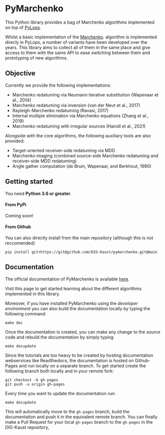 # PyMarchenko

This Python library provides a bag of Marchenko algorithms implemented on top of [PyLops](https://pylops.readthedocs.io).

Whilst a basic implementation of the [Marchenko](https://pylops.readthedocs.io/en/latest/api/generated/pylops.waveeqprocessing.Marchenko.html#pylops.waveeqprocessing.Marchenko).
algorithm is implemented direcly in PyLops, a number of variants have been developed over the years. This library aims to collect
all of them in the same place and give access to them with the same API to ease switching between them and prototyping of new
algorithms.

## Objective
Currently we provide the following implementations:

- Marchenko redatuming via Neumann iterative substitution (Wapenaar et al., 2014)
- Marchenko redatuming via inversion (van der Neut et al., 2017)
- Rayleigh-Marchenko redatuming (Ravasi, 2017)
- Internal multiple elimination via Marchenko equations (Zhang et al., 2019)
- Marchenko redatuming with irregular sources (Haindl et al., 2021)

Alongside with the core algorithms, the following auxiliary tools are also provided:

- Target-oriented receiver-side redatuming via MDD
- Marchenko imaging (combined source-side Marchenko redatuming and receiver-side MDD redatuming)
- Angle gather computation (de Bruin, Wapenaar, and Berkhout, 1990)


## Getting started

You need **Python 3.6 or greater**.

#### From PyPi

Coming soon!

#### From Github

You can also directly install from the main repository (although this is not reccomended)

```
pip install git+https://git@github.com/DIG-Kaust/pymarchenko.git@main
```

## Documentation
The official documentation of PyMarchenko is available [here](https://dig-kaust.github.io/pymarchenko/).

Visit this page to get started learning about the different algorithms implemented in this library.

Moreover, if you have installed PyMarchenko using the *developer environment* you can also build the documentation locally by
typing the following command:
```
make doc
```
Once the documentation is created, you can make any change to the source code and rebuild the documentation by
simply typing
```
make docupdate
```

Since the tutorials are too heavy to be created by hosting documentation webservices like Readthedocs, the documentation
is hosted on Github-Pages and run locally on a separate branch. To get started create the following branch both locally
and in your remote fork:
```
git checkout -b gh-pages
git push -u origin gh-pages
```

Every time you want to update the documentation run:
```
make docupdate
```
This will automatically move to the `gh-pages` branch, build the documentation and push it in the equivalent remote branch.
You can finally make a Pull Request for your local `gh-pages` branch to the `gh-pages` in the DIG-Kaust repository,


